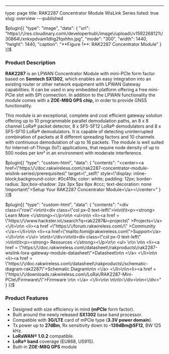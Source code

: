 ---
type: page
title: RAK2287 Concentrator Module WisLink Series
listed: true
slug: overview
---published

$plugin[{
    "type": "image",
    "data": {
        "url": "https:\/\/res.cloudinary.com\/developerhub\/image\/upload\/v1592268121\/30864\/xnkxpdvam1dhg2fqxhhn.jpg",
        "mode": "300",
        "width": 1440,
        "height": 1440,
        "caption": "**Figure 1**: RAK2287 Concentrator Module"
    }
}]$

### Product Description

**RAK2287** is an LPWAN Concentrator Module with mini-PCIe form factor based on **Semtech SX1302**, which enables an easy integration into an existing router or other network equipment with LPWAN Gateway capabilities. It can be used in any embedded platform offering a free mini-PCIe slot with SPI connection. In addition to the LPWAN functionality the module comes with a **ZOE-M8Q GPS chip,** in order to provide GNSS functionality.

This module is an exceptional, complete and cost efficient gateway solution offering up to 10 programmable parallel demodulation paths, an 8 x 8 channel LoRa® packet detector, 8 x SF5-SF12 LoRa® demodulators and 8 x SF5-SF10 LoRa® demodulators. It is capable of detecting uninterrupted combination of packets at 8 different spreading factors and 10 channels with continuous demodulation of up to 16 packets. The module is well suited for Internet-of-Things (IoT) applications, that require node density of up to 500 nodes per km² in an environment with moderate interference.

$plugin[{
    "type": "custom-html",
    "data": {
        "contents": "<center><a href=\"https:\/\/doc.rakwireless.com\/rak2287-concentrator-module-wislink-series\/prerequisites\" target=\"_self\" style=\"display: inline-block;background-color: #0c419a; color: white; padding: 12px; border-radius: 3px;box-shadow: 2px 3px 5px 6px #ccc; text-decoration: none !important\">Setup Your RAK2287 Concentrator Module<\/a><\/center>"
    }
}]$

$plugin[{
    "type": "custom-html",
    "data": {
        "contents": "<div class=\"row\">\n\n\t<div class=\"col px-0 text-left\">\n\n\t\t<p><strong> Learn More <\/strong><\/p>\n\n                <ul>\n\n                      <li><a href = \"https:\/\/www.hackster.io\/search?q=rak2287&i=projects\" >Projects<\/a><\/li>\n\n                      <li><a href =\"https:\/\/forum.rakwireless.com\/\" >Community <\/a><\/li>\n\n                      <li><a href=\"mailto:fomi@rakwireless.com\">Support<\/a><\/li>\n\n               <\/ul>  \n\n\t<\/div>\n\n\t<div class=\"col px-0 text-left\" >\n\n\t\t<p><strong> Resources <\/strong><\/p>\n\n                    <ul> \n\n      \n\n                         <li><a href = \"https:\/\/doc.rakwireless.com\/datasheet\/rakproducts\/rak2287-wislink-lora-gateway-module-datasheet\">Datasheet\n\n                     <\/a> <\/li>\n\n <li><a href = \"https:\/\/doc.rakwireless.com\/datasheet\/rakproducts\/schematic-diagram-rak2287\">Schematic Diagram\n\n                     <\/a> <\/li>\n\n<li><a href = \"https:\/\/downloads.rakwireless.com\/LoRa\/RAK2287-Mini-PCIe\/Firmware\/\">Firmware \n\n                                 <\/a> <\/li>\n\n            \n\n\t<\/div>\n\n<\/div>"
    }
}]$

### Product Features

- Designed with size efficiency in mind **(mPCIe** form factor).
- Built around the newly released **SX1302** base band processor.
- Compatible with **3G/LTE** card of mPCIe type (**3.3V power domain**).
- Tx power up to **27dBm**, Rx sensitivity down to **-139dBm@SF12**, BW 125 kHz.
- **LoRaWAN® 1.0.2** compatible.
- **LoRa® band** coverage (EU868, US915).
- Built-in **ZOE-M8Q GPS** module

